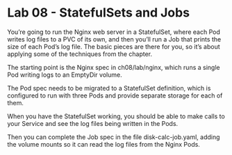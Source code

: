 # Lab 08 - StatefulSets and Jobs

You’re going to run the Nginx web server in a StatefulSet, where each Pod writes log files to a PVC of its own, and then you’ll run a Job that prints the size of each Pod’s log file. The basic pieces are there for you, so it’s about applying some of the techniques from the chapter.

The starting point is the Nginx spec in ch08/lab/nginx, which runs a single Pod writing logs to an EmptyDir volume.

The Pod spec needs to be migrated to a StatefulSet definition, which is configured to run with three Pods and provide separate storage for each of them.

When you have the StatefulSet working, you should be able to make calls to your Service and see the log files being written in the Pods.

Then you can complete the Job spec in the file disk-calc-job.yaml, adding the volume mounts so it can read the log files from the Nginx Pods.